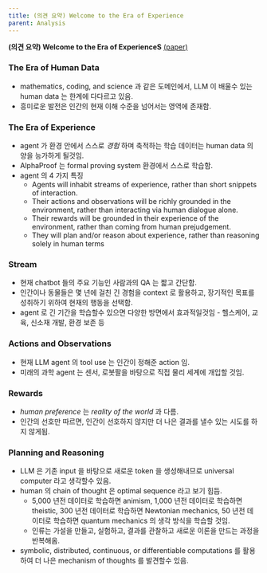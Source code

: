 ```yaml
---
title: (의견 요약) Welcome to the Era of Experience
parent: Analysis
---
```


**(의견 요약) Welcome to the Era of ExperienceS** [(paper)](http://incompleteideas.net/papers/TheEraOfExperience.pdf)

### The Era of Human Data
- mathematics, coding, and science 과 같은 도메인에서, LLM 이 배울수 있는 human data 는 한계에 다다르고 있음.
- 흥미로운 발전은 인간의 현재 이해 수준을 넘어서는 영역에 존재함.

### The Era of Experience
- agent 가 환경 안에서 스스로 *경험* 하며 축적하는 학습 데이터는 human data 의 양을 능가하게 될것임.
- AlphaProof 는 formal proving system 환경에서 스스로 학습함.
- agent 의 4 가지 특징
   - Agents will inhabit streams of experience, rather than short snippets of interaction.
   - Their actions and observations will be richly grounded in the environment, rather than interacting via human dialogue alone.
   - Their rewards will be grounded in their experience of the environment, rather than coming from human prejudgement.
   - They will plan and/or reason about experience, rather than reasoning solely in human terms

### Stream
- 현재 chatbot 들의 주요 기능인 사람과의 QA 는 짧고 간단함.
- 인간이나 동물들은 몇 년에 걸친 긴 경험을 context 로 활용하고, 장기적인 목표를 성취하기 위하여 현재의 행동을 선택함.
- agent 로 긴 기간을 학습할수 있으면 다양한 방면에서 효과적일것임 - 헬스케어, 교육, 신소재 개발, 환경 보존 등

### Actions and Observations
- 현재 LLM agent 의 tool use 는 인간이 정해준 action 임.
- 미래의 과학 agent 는 센서, 로봇팔을 바탕으로 직접 물리 세계에 개입할 것임.

### Rewards
- *human preference* 는 *reality of the world* 과 다름.
- 인간의 선호만 따르면, 인간이 선호하지 않지만 더 나은 결과를 낼수 있는 시도를 하지 않게됨.

### Planning and Reasoning
- LLM 은 기존 input 을 바탕으로 새로운 token 을 생성해내므로 universal computer 라고 생각할수 있음.
- human 의 chain of thought 은 optimal sequence 라고 보기 힘듬.
    - 5,000 년전 데이터로 학습하면 animism, 1,000 년전 데이터로 학습하면 theistic, 300 년전 데이터로 학습하면 Newtonian mechanics, 50 년전 데이터로 학습하면 quantum mechanics 의 생각 방식을 학습할 것임.
    - 인류는 가설을 만들고, 실험하고, 결과를 관찰하고 새로운 이론을 만드는 과정을 반복해옴.
- symbolic, distributed, continuous, or differentiable computations 를 활용하여 더 나은 mechanism of thoughts 를 발견할수 있음.


